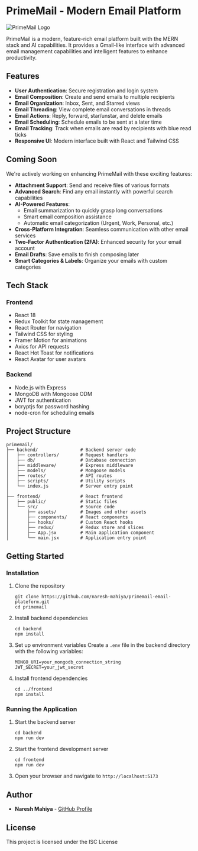 # PrimeMail - Modern Email Platform

![PrimeMail Logo](https://via.placeholder.com/150x50?text=PrimeMail)

PrimeMail is a modern, feature-rich email platform built with the MERN stack and AI capabilities. It provides a Gmail-like interface with advanced email management capabilities and intelligent features to enhance productivity.

## Features

- **User Authentication**: Secure registration and login system
- **Email Composition**: Create and send emails to multiple recipients
- **Email Organization**: Inbox, Sent, and Starred views
- **Email Threading**: View complete email conversations in threads
- **Email Actions**: Reply, forward, star/unstar, and delete emails
- **Email Scheduling**: Schedule emails to be sent at a later time
- **Email Tracking**: Track when emails are read by recipients with blue read ticks
- **Responsive UI**: Modern interface built with React and Tailwind CSS


## Coming Soon

We're actively working on enhancing PrimeMail with these exciting features:

- **Attachment Support**: Send and receive files of various formats
- **Advanced Search**: Find any email instantly with powerful search capabilities
- **AI-Powered Features**:
  - Email summarization to quickly grasp long conversations
  - Smart email composition assistance
  - Automatic email categorization (Urgent, Work, Personal, etc.)
- **Cross-Platform Integration**: Seamless communication with other email services
- **Two-Factor Authentication (2FA)**: Enhanced security for your email account
- **Email Drafts**: Save emails to finish composing later
- **Smart Categories & Labels**: Organize your emails with custom categories

## Tech Stack

### Frontend
- React 18
- Redux Toolkit for state management
- React Router for navigation
- Tailwind CSS for styling
- Framer Motion for animations
- Axios for API requests
- React Hot Toast for notifications
- React Avatar for user avatars

### Backend
- Node.js with Express
- MongoDB with Mongoose ODM
- JWT for authentication
- bcryptjs for password hashing
- node-cron for scheduling emails

## Project Structure

```
primemail/
├── backend/                # Backend server code
│   ├── controllers/        # Request handlers
│   ├── db/                 # Database connection
│   ├── middleware/         # Express middleware
│   ├── models/             # Mongoose models
│   ├── routes/             # API routes
│   ├── scripts/            # Utility scripts
│   └── index.js            # Server entry point
│
├── frontend/               # React frontend
│   ├── public/             # Static files
│   └── src/                # Source code
│       ├── assets/         # Images and other assets
│       ├── components/     # React components
│       ├── hooks/          # Custom React hooks
│       ├── redux/          # Redux store and slices
│       ├── App.jsx         # Main application component
│       └── main.jsx        # Application entry point
```

## Getting Started


### Installation

1. Clone the repository
   ```
   git clone https://github.com/naresh-mahiya/primemail-email-plateform.git
   cd primemail
   ```

2. Install backend dependencies
   ```
   cd backend
   npm install
   ```

3. Set up environment variables
   Create a `.env` file in the backend directory with the following variables:
   ```
   MONGO_URI=your_mongodb_connection_string
   JWT_SECRET=your_jwt_secret
   ```

4. Install frontend dependencies
   ```
   cd ../frontend
   npm install
   ```

### Running the Application

1. Start the backend server
   ```
   cd backend
   npm run dev
   ```

2. Start the frontend development server
   ```
   cd frontend
   npm run dev
   ```

3. Open your browser and navigate to `http://localhost:5173`



## Author

- **Naresh Mahiya** - [GitHub Profile](https://github.com/naresh-mahiya)

## License

This project is licensed under the ISC License

